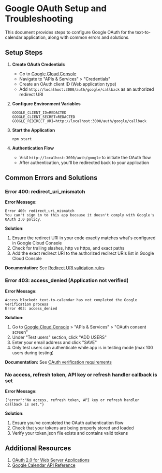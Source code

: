 # Google OAuth Setup and Troubleshooting

This document provides steps to configure Google OAuth for the text-to-calendar application, along with common errors and solutions.

## Setup Steps

1. **Create OAuth Credentials**
   - Go to [Google Cloud Console](https://console.cloud.google.com/)
   - Navigate to "APIs & Services" > "Credentials"
   - Create an OAuth client ID (Web application type)
   - Add `http://localhost:3000/auth/google/callback` as an authorized redirect URI

2. **Configure Environment Variables**
   ```
   GOOGLE_CLIENT_ID=REDACTED
   GOOGLE_CLIENT_SECRET=REDACTED
   GOOGLE_REDIRECT_URI=http://localhost:3000/auth/google/callback
   ```

3. **Start the Application**
   ```
   npm start
   ```

4. **Authentication Flow**
   - Visit `http://localhost:3000/auth/google` to initiate the OAuth flow
   - After authentication, you'll be redirected back to your application

## Common Errors and Solutions

### Error 400: redirect_uri_mismatch

**Error Message:**
```
Error 400: redirect_uri_mismatch
You can't sign in to this app because it doesn't comply with Google's OAuth 2.0 policy.
```

**Solution:**
1. Ensure the redirect URI in your code exactly matches what's configured in Google Cloud Console
2. Check for trailing slashes, http vs https, and exact paths
3. Add the exact redirect URI to the authorized redirect URIs list in Google Cloud Console

**Documentation:** 
See [Redirect URI validation rules](https://developers.google.com/identity/protocols/oauth2/web-server#authorization-errors-redirect-uri-mismatch)

### Error 403: access_denied (Application not verified)

**Error Message:**
```
Access blocked: text-to-calendar has not completed the Google verification process
Error 403: access_denied
```

**Solution:**
1. Go to [Google Cloud Console](https://console.cloud.google.com/) > "APIs & Services" > "OAuth consent screen"
2. Under "Test users" section, click "ADD USERS"
3. Enter your email address and click "SAVE"
4. Only test users can authenticate while app is in testing mode (max 100 users during testing)

**Documentation:**
See [OAuth verification requirements](https://developers.google.com/identity/protocols/oauth2/web-server#user-consent-errors)

### No access, refresh token, API key or refresh handler callback is set

**Error Message:**
```
{"error":"No access, refresh token, API key or refresh handler callback is set."}
```

**Solution:**
1. Ensure you've completed the OAuth authentication flow
2. Check that your tokens are being properly stored and loaded
3. Verify your token.json file exists and contains valid tokens

## Additional Resources

1. [OAuth 2.0 for Web Server Applications](https://developers.google.com/identity/protocols/oauth2/web-server)
2. [Google Calendar API Reference](https://developers.google.com/calendar/api/v3/reference)
